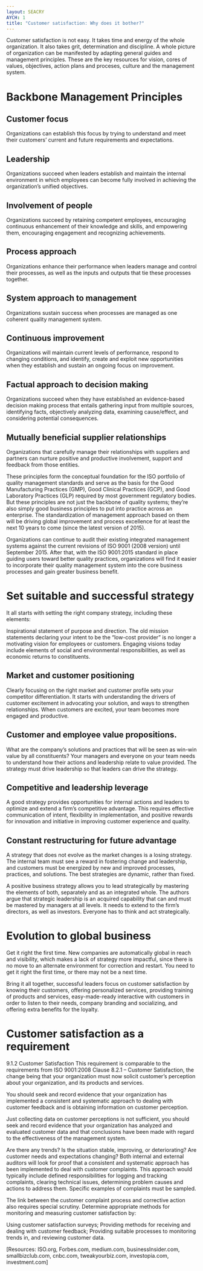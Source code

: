 ```yaml
---
layout: SEACRY
AYCH: 1
title: "Customer satisfaction: Why does it bother?"
---
```


Customer satisfaction is not easy. It takes time and energy of the whole organization. It also takes grit, determination and discipline. A whole picture of organization can be manifested by adapting general guides and management principles. These are the key resources for vision, cores of values, objectives, action plans and proceses, culture and the management system.

# Backbone Management Principles

## Customer focus
Organizations can establish this focus by trying to understand and meet their customers’ current and future requirements and expectations.

## Leadership
Organizations succeed when leaders establish and maintain the internal environment in which employees can become fully involved in achieving the organization’s unified objectives.

## Involvement of people
Organizations succeed by retaining competent employees, encouraging continuous enhancement of their knowledge and skills, and empowering them, encouraging engagement and recognizing achievements.

## Process approach
Organizations enhance their performance when leaders manage and control their processes, as well as the inputs and outputs that tie these processes together.

## System approach to management
Organizations sustain success when processes are managed as one coherent quality management system.

## Continuous improvement
Organizations will maintain current levels of performance, respond to changing conditions, and identify, create and exploit new opportunities when they establish and sustain an ongoing focus on improvement.

## Factual approach to decision making
Organizations succeed when they have established an evidence-based decision making process that entails gathering input from multiple sources, identifying facts, objectively analyzing data, examining cause/effect, and considering potential consequences.

## Mutually beneficial supplier relationships
Organizations that carefully manage their relationships with suppliers and partners can nurture positive and productive involvement, support and feedback from those entities.

These principles form the conceptual foundation for the ISO portfolio of quality management standards and serve as the basis for the Good Manufacturing Practices (GMP), Good Clinical Practices (GCP), and Good Laboratory Practices (GLP) required by most government regulatory bodies. But these principles are not just the backbone of quality systems; they’re also simply good business principles to put into practice across an enterprise. The standardization of management approach based on them will be driving global improvement and process excellence for at least the next 10 years to come (since the latest version of 2015). 

Organizations can continue to audit their existing integrated management systems against the current revisions of ISO 9001 (2008 version) until September 2015. After that, with the ISO 9001:2015 standard in place guiding users toward better quality practices, organizations will find it easier to incorporate their quality management system into the core business processes and gain greater business benefit.


# Set suitable and successful strategy
It all starts with setting the right company strategy, including these elements:

Inspirational statement of purpose and direction. The old mission statements declaring your intent to be the “low-cost provider” is no longer a motivating vision for employees or customers. Engaging visions today include elements of social and environmental responsibilities, as well as economic returns to constituents.

## Market and customer positioning 
Clearly focusing on the right market and customer profile sets your competitor differentiation. It starts with understanding the drivers of customer excitement in advocating your solution, and ways to strengthen relationships. When customers are excited, your team becomes more engaged and productive.

## Customer and employee value propositions. 
What are the company’s solutions and practices that will be seen as win-win value by all constituents? Your managers and everyone on your team needs to understand how their actions and leadership relate to value provided. The strategy must drive leadership so that leaders can drive the strategy.

## Competitive and leadership leverage 
A good strategy provides opportunities for internal actions and leaders to optimize and extend a firm’s competitive advantage. This requires effective communication of intent, flexibility in implementation, and positive rewards for innovation and initiative in improving customer experience and quality.

## Constant restructuring for future advantage
A strategy that does not evolve as the market changes is a losing strategy. The internal team must see a reward in fostering change and leadership, and customers must be energized by new and improved processes, practices, and solutions. The best strategies are dynamic, rather than fixed.

A positive business strategy allows you to lead strategically by mastering the elements of both, separately and as an integrated whole. The authors argue that strategic leadership is an acquired capability that can and must be mastered by managers at all levels. It needs to extend to the firm’s directors, as well as investors. Everyone has to think and act strategically.


# Evolution to global business
Get it right the first time.
New companies are automatically global in reach and visibility, which makes a lack of strategy more impactful, since there is no move to an alternate environment for correction and restart. You need to get it right the first time, or there may not be a next time.

Bring it all together, successful leaders focus on customer satisfaction by knowing their customers, offering personalized services, providing training of products and services, easy-made-ready interactive with customers in order to listen to their needs, company branding and socializing, and offering extra benefits for the loyalty.


# Customer satisfaction as a requirement
9.1.2	Customer Satisfaction
This requirement is comparable to the requirements from ISO 9001:2008 Clause 8.2.1 – Customer Satisfaction, the change being that your organization must now solicit customer’s perception about your organization, and its products and services.

You should seek and record evidence that your organization has implemented a consistent and systematic approach to dealing with customer feedback and is obtaining information on customer perception.

Just collecting data on customer perceptions is not sufficient, you should seek and record evidence that your organization has analyzed and evaluated customer data and that conclusions have been made with regard to the effectiveness of the management system.

Are there any trends?
Is the situation stable, improving, or deteriorating?
Are customer needs and expectations changing?
Both internal and external auditors will look for proof that a consistent and systematic approach has been implemented to deal with customer complaints. This approach would typically include defined responsibilities for logging and tracking complaints, clearing technical issues, determining problem causes and actions to address them. Specific examples of complaints must be sampled.

The link between the customer complaint process and corrective action also requires special scrutiny. Determine appropriate methods for monitoring and measuring customer satisfaction by:

Using customer satisfaction surveys;
Providing methods for receiving and dealing with customer feedback;
Providing suitable processes to monitoring trends in, and reviewing customer data.



[Resources: ISO.org, Forbes.com, medium.com, businessInsider.com, smallbizclub.com, cnbc.com, tweakyourbiz.com, investopia.com, investment.com]
